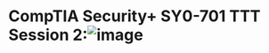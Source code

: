 # CompTIA Security+ SY0-701 TTT Session 2:![image](https://github.com/skunkworksza/CompTia/assets/126121348/a6d2e009-7289-4f14-8672-6815b826ad6c)
